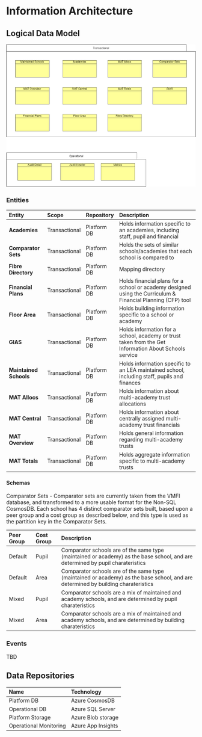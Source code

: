 ﻿# Information Architecture

## Logical Data Model

![Logical Data Model](../images/Logical-Data-Model.png)

### Entities

| Entity             | Scope         | Repository  | Description                                                                                                 |
|:-------------------|:--------------|:------------|:------------------------------------------------------------------------------------------------------------|
| **Academies**          | Transactional | Platform DB | Holds information specific to an academies, including staff, pupil and financial                            |
| **Comparator Sets**    | Transactional | Platform DB | Holds the sets of similar schools/academies that each school is compared to                                 |
| **Fibre Directory**    | Transactional | Platform DB | Mapping directory                                                                                           |
| **Financial Plans**    | Transactional | Platform DB | Holds financial plans for a school or academy designed using the Curriculum & Financial Planning (CFP) tool |
| **Floor Area**         | Transactional | Platform DB | Holds building information specific to a school or academy                                                  |
| **GIAS**               | Transactional | Platform DB | Holds information for a school, academy or trust taken from the Get Information About Schools service       |
| **Maintained Schools** | Transactional | Platform DB | Holds information specific to an LEA maintained school, including staff, pupils and finances                |
| **MAT Allocs**         | Transactional | Platform DB | Holds information about multi-academy trust allocations                                                     |
| **MAT Central**        | Transactional | Platform DB | Holds information about centrally assigned multi-academy trust financials                                   |
| **MAT Overview**       | Transactional | Platform DB | Holds general information regarding multi-academy trusts                                                    |
| **MAT Totals**         | Transactional | Platform DB | Holds aggregate information specific to multi-academy trusts                                                |

#### Schemas
Comparator Sets - Comparator sets are currently taken from the VMFI database, and transformed to a more usable format for the Non-SQL CosmosDB. Each school has 4 distinct comparator sets built, based upon a peer group and a cost group as described below, and this type is used as the partition key in the Comparator Sets.

| Peer Group | Cost Group | Description |
|:-----------|:-----------|:------------|
| Default | Pupil | Comparator schools are of the same type (maintained or academy) as the base school, and are determined by pupil charateristics |
| Default | Area | Comparator schools are of the same type (maintained or academy) as the base school, and are determined by building charateristics |
| Mixed | Pupil | Comparator schools are a mix of maintained and academy schools, and are determined by pupil charateristics |
| Mixed | Area | Comparator schools are a mix of maintained and academy schools, and are determined by building charateristics |

 

### Events
TBD

## Data Repositories

| Name | Technology             |
|:-----|:-----------------------|
| Platform DB | Azure CosmosDB |
| Operational DB | Azure SQL Server       |
| Platform Storage | Azure Blob storage |
| Operational Monitoring | Azure App Insights |


